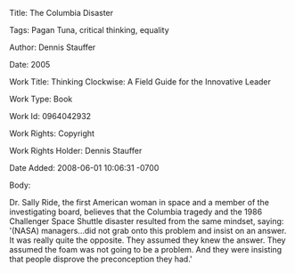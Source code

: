 Title:  The Columbia Disaster

Tags:   Pagan Tuna, critical thinking, equality

Author: Dennis Stauffer

Date:   2005

Work Title: Thinking Clockwise: A Field Guide for the Innovative Leader

Work Type: Book

Work Id: 0964042932

Work Rights: Copyright

Work Rights Holder: Dennis Stauffer

Date Added: 2008-06-01 10:06:31 -0700

Body: 

Dr. Sally Ride, the first American woman in space and a member of the investigating board, believes that the Columbia tragedy and the 1986 Challenger Space Shuttle disaster resulted from the same mindset, saying: '(NASA) managers...did not grab onto this problem and insist on an answer. It was really quite the opposite. They assumed they knew the answer. They assumed the foam was not going to be a problem. And they were insisting that people disprove the preconception they had.'


